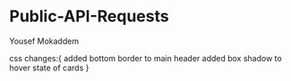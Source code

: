 # Public-API-Requests
Yousef Mokaddem

css changes:{
    added bottom border to main header
    added box shadow to hover state of cards
}
